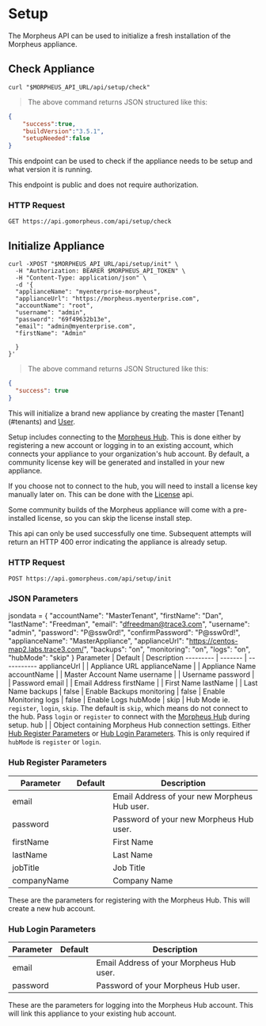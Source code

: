 # Setup

The Morpheus API can be used to initialize a fresh installation of the Morpheus appliance.

## Check Appliance

```shell
curl "$MORPHEUS_API_URL/api/setup/check"
```

> The above command returns JSON structured like this:

```json
{
    "success":true,
    "buildVersion":"3.5.1",
    "setupNeeded":false
}
```

This endpoint can be used to check if the appliance needs to be setup and what version it is running. 

<aside class="info">
This endpoint is public and does not require authorization.
</aside>

### HTTP Request

`GET https://api.gomorpheus.com/api/setup/check`


## Initialize Appliance

```shell
curl -XPOST "$MORPHEUS_API_URL/api/setup/init" \
  -H "Authorization: BEARER $MORPHEUS_API_TOKEN" \
  -H "Content-Type: application/json" \
  -d '{
  "applianceName": "myenterprise-morpheus",
  "applianceUrl": "https://morpheus.myenterprise.com",
  "accountName": "root",
  "username": "admin",
  "password": "69f49632b13e",
  "email": "admin@myenterprise.com",
  "firstName": "Admin"
    
  }
}'
```

> The above command returns JSON Structured like this:

```json
{
  "success": true
}
```

This will initialize a brand new appliance by creating the master [Tenant] (#tenants) and [User](#users).

Setup includes connecting to the [Morpheus Hub](https://morpheushub.com). This is done either by registering a new account or logging in to an existing account, which connects your appliance to your organization's hub account. By default, a community license key will be generated and installed in your new appliance.

If you choose not to connect to the hub, you will need to install a license key manually later on. This can be done with the [License](#license) api.  

Some community builds of the Morpheus appliance will come with a pre-installed license, so you can skip the license install step.

<aside class="info">
This api can only be used successfully one time. Subsequent attempts will return an HTTP 400 error indicating the appliance is already setup.
</aside>


### HTTP Request

`POST https://api.gomorpheus.com/api/setup/init`

### JSON Parameters

jsondata = {
        "accountName": "MasterTenant",
        "firstName": "Dan",
        "lastName": "Freedman",
        "email": "dfreedman@trace3.com",
        "username": "admin",
        "password": "P@ssw0rd!",
        "confirmPassword": "P@ssw0rd!",
        "applianceName": "MasterAppliance",
        "applianceUrl": "https://centos-map2.labs.trace3.com/",
        "backups": "on",
        "monitoring": "on",
        "logs": "on",
        "hubMode": "skip"
    }
Parameter | Default | Description
--------- | ------- | -----------
applianceUrl      |  | Appliance URL
applianceName      |  | Appliance Name
accountName      |  | Master Account Name
username      |  | Username
password      |  | Password
email      |  | Email Address
firstName      |  | First Name
lastName      |  | Last Name
backups      | false | Enable Backups
monitoring      | false | Enable Monitoring
logs      | false | Enable Logs
hubMode      | skip | Hub Mode ie. `register`, `login`, `skip`. The default is `skip`, which means do not connect to the hub. Pass `login` or `register` to connect with the [Morpheus Hub](https://morpheushub.com) during setup.
hub      | | Object containing Morpheus Hub connection settings. Either [Hub Register Parameters](#hub-register-parameters) or [Hub Login Parameters](#hub-login-parameters). This is only required if `hubMode` is `register` or `login`.

### Hub Register Parameters

Parameter | Default | Description
--------- | ------- | -----------
email      |  | Email Address of your new Morpheus Hub user.
password      |  | Password of your new Morpheus Hub user.
firstName      |  | First Name
lastName      |  | Last Name
jobTitle      |  | Job Title
companyName      |  | Company Name

These are the parameters for registering with the Morpheus Hub. This will create a new hub account.

### Hub Login Parameters

Parameter | Default | Description
--------- | ------- | -----------
email      |  | Email Address of your Morpheus Hub user.
password      |  | Password of your Morpheus Hub user.

These are the parameters for logging into the Morpheus Hub account. This will link this appliance to your existing hub account.
